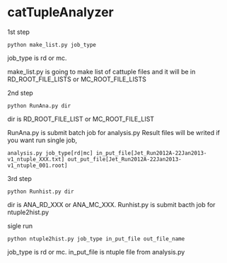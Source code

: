 # catTupleAnalyzer

1st step
```
python make_list.py job_type
```
job_type is rd or mc.

make_list.py is going to make list of cattuple files and it will be in RD_ROOT_FILE_LISTS or MC_ROOT_FILE_LISTS


2nd step
```
python RunAna.py dir
```
dir is RD_ROOT_FILE_LIST or MC_ROOT_FILE_LIST

RunAna.py is submit batch job for analysis.py
Result files will be writed 
if you want run single job,
```
analysis.py job_type[rd|mc] in_put_file[Jet_Run2012A-22Jan2013-v1_ntuple_XXX.txt] out_put_file[Jet_Run2012A-22Jan2013-v1_ntuple_001.root]
```

3rd step
```
python Runhist.py dir
```
dir is ANA_RD_XXX or ANA_MC_XXX.
Runhist.py is submit bacth job for ntuple2hist.py

sigle run 
```
python ntuple2hist.py job_type in_put_file out_file_name
```
job_type is rd or mc.
in_put_file is ntuple file from analysis.py
